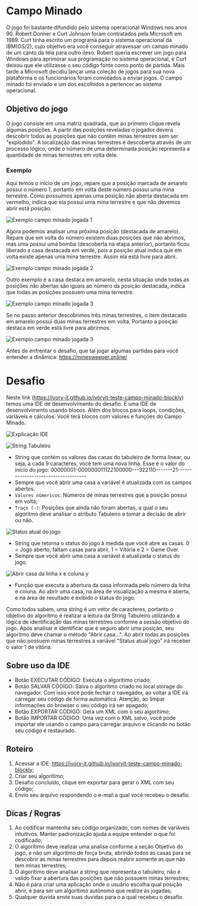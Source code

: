 # Campo Minado
O jogo foi bastante difundido pelo sistema operacional Windows nos anos 90.
Robert Donner e Curt Johnson foram contratados pela Microsoft em 1989. Curt tinha escrito um programa para o sistema operacional da IBM(OS/2), cujo objetivo era você conseguir atravessar um campo minado de um canto da tela para outro ileso. Robert queria escrever um jogo para Windows para aprimorar sua programação no sistema operacional, e Curt deixou que ele utilizasse o seu código fonte como ponto de partida. Mais tarde a Microsoft decidiu lançar uma coleção de jogos para sua nova plataforma e os funcionários foram convidados a enviar jogos. O campo minado foi enviado e um dos escolhidos a pertencer ao sistema operacional.

## Objetivo do jogo
O jogo consiste em uma matriz quadrada, que ao primeiro clique revela algumas posições. A partir das posições reveladas o jogador devera descobrir todos as posições que não contêm minas terrestres sem ser "explodido". A localização das minas terrestres é descoberta através de um processo lógico, onde o número de uma determinada posição representa a quantidade de minas terrestres em volta dele.

### **Exemplo**

Aqui temos o início de um jogo, repare que a posição marcada de amarelo possui o número 1, portanto em volta deste número possui uma mina terrestre. Como possuímos apenas uma posição não aberta destacada em vermelho, indica que ela possui uma mina terrestre e que não devemos abrir está posição.

![Exemplo campo minado jogada 1](https://github.com/ivory-it/ivoryit-teste-campo-minado-blockly/blob/main/img/1.png)

Agora podemos analisar uma próxima posição (destacada de amarelo). Repare que em volta do número existem duas posições que não abrimos, mas uma possui uma bomba (descoberta na etapa anterior), portanto ficou liberado a casa destacada em verde, pois a posição atual indica que em volta existe apenas uma mina terrestre. Assim ela está livre para abrir.

![Exemplo campo minado jogada 2](https://github.com/ivory-it/ivoryit-teste-campo-minado-blockly/blob/main/img/2.png)

Outro exemplo é a casa destaca em amarelo, nesta situação onde todas as posições não abertas são iguais ao número da posição destacada, indica que todas as posições possuem uma mina terrestre.

![Exemplo campo minado jogada 3](https://github.com/ivory-it/ivoryit-teste-campo-minado-blockly/blob/main/img/3.png)

Se no passo anterior descobrimos três minas terrestres, o item destacado em amarelo possui duas minas terrestres em volta. Portanto a posição destaca em verde está livre para abrirmos.

![Exemplo campo minado jogada 3](https://github.com/ivory-it/ivoryit-teste-campo-minado-blockly/blob/main/img/4.png)

Antes de enfrentar o desafio, que tal jogar algumas partidas para você entender a dinâmica: https://minesweeper.online/

# Desafio
Neste link (https://ivory-it.github.io/ivoryit-teste-campo-minado-blockly) temos uma IDE de desenvolvimento do desafio. É uma IDE de desenvolvimento usando blocos.
Além dos blocos para loops, condições, variáveis e cálculos. Você terá blocos com valores e funções do Campo Minado.

![Explicação IDE](https://github.com/ivory-it/ivoryit-teste-campo-minado-blockly/blob/main/img/5.png)

![String Tabuleiro](https://github.com/ivory-it/ivoryit-teste-campo-minado-blockly/blob/main/img/6.png)
- String que contém os valores das casas do tabuleiro de forma linear, ou seja, a cada 9 caracteres, você tem uma nova linha. Esse é o valor do início do jogo:
00000001-000000011122100000---322110-------21------------------------------------
- Sempre que você abrir uma casa a variável é atualizada com os campos abertos.
- `Valores númericos`: Números de minas terrestres que a posição possui em volta;
- `Traço (-)`: Posições que ainda não foram abertas, a qual o seu algoritmo deve analisar o atributo Tabuleiro e tomar a decisão de abrir ou não.

![Status atual do jogo](https://github.com/ivory-it/ivoryit-teste-campo-minado-blockly/blob/main/img/7.png)
- String que retorna o status do jogo à medida que você abre as casas. 
0 = Jogo aberto, faltam casas para abrir, 1 = Vitória e 2 = Game Over.
- Sempre que você abrir uma casa a variável é atualizada o status do jogo.

![Abrir casa da linha x e coluna y](https://github.com/ivory-it/ivoryit-teste-campo-minado-blockly/blob/main/img/8.png)
- Função que executa a abertura da casa informada pelo número da linha e coluna. Ao abrir uma casa, na área de visualização a mesma é aberta, e na área de resultado é exibido o status do jogo. 

Como todos sabem, uma string é um vetor de caracteres, portanto o objetivo do algoritmo é realizar a leitura da String Tabuleiro utilizando a lógica de identificação das minas terrestres conforme a sessão objetivo do jogo. Após analisar e identificar que é seguro abrir uma posição, seu algoritmo deve chamar o método "Abrir casa...". Ao abrir todas as posições que não possuem minas terrestres a variável "Status atual jogo" irá receber o valor 1 de vitória.

## Sobre uso da IDE
- Botão EXECUTAR CÓDIGO: Executa o algorítimo criado;
- Botão SALVAR CÓDIGO: Salva o algoritmo criado no local storage do navegador. Com isso você pode fechar o navegador, ao voltar a IDE irá carregar seu código de forma automática. Atenção, ao limpar informações do browser o seu código irá ser apagado;
- Botão EXPORTAR CÓDIGO: Gera um XML com o seu algorítimo;
- Botão IMPORTAR CÓDIGO: Uma vez com o XML salvo, você pode importar ele usando o campo para carregar arquivo e clicando no botão seu código é restaurado.

## Roteiro
1. Acessar a IDE: https://ivory-it.github.io/ivoryit-teste-campo-minado-blockly;
2. Criar seu algorítimo;
3. Desafio concluído, clique em exportar para gerar o XML com seu código;
4. Envio seu arquivo respondendo o e-mail a qual você recebeu o desafio.

## Dicas / Regras
1. Ao codificar mantenha seu código organizado, com nomes de variáveis intuitivos. Manter padronização ajuda a equipe entender o que foi codificado;
2. O algorítimo deve realizar uma analise conforme a seção Objetivo do jogo, e não um algoritmo de força bruta, abrindo todos as casas para se descobrir as minas terrestres para depois reabrir somente as que não tem minas terrestres;
5. O algorítimo deve analisar a string que representa o tabuleiro, não é valido fixar a abertura das posições que não possuem minas terrestres;
6. Não é para criar uma aplicação onde o usuário escolha qual posição abrir, é para ser um algorítimo autônomo que realize as jogadas;
7. Qualquer duvida envie suas duvidas para o a qual recebeu o desafio.
